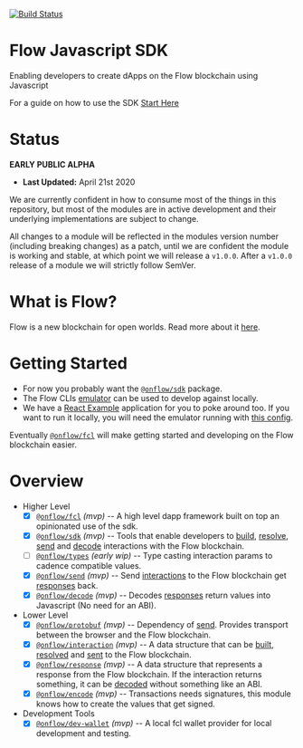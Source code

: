[![Build Status](https://travis-ci.com/onflow/flow-js-sdk.svg?branch=master)](https://travis-ci.com/onflow/flow-js-sdk)

# Flow Javascript SDK


Enabling developers to create dApps on the Flow blockchain using Javascript

For a guide on how to use the SDK [Start Here](https://github.com/onflow/flow-js-sdk/blob/master/docs/examples/introducing-fcl/Quickstart.md)

# Status

**EARLY PUBLIC ALPHA**

- **Last Updated:** April 21st 2020

We are currently confident in how to consume most of the things in this repository, but most of the modules are in active development and their underlying implementations are subject to change.

All changes to a module will be reflected in the modules version number (including breaking changes) as a patch, until we are confident the module is working and stable, at which point we will release a `v1.0.0`. After a `v1.0.0` release of a module we will strictly follow SemVer.

# What is Flow?

Flow is a new blockchain for open worlds. Read more about it [here](https://onflow.org).

# Getting Started

- For now you probably want the [`@onflow/sdk`](./packages/sdk) package.
- The Flow CLIs [emulator](https://github.com/onflow/flow/blob/master/docs/emulator.md) can be used to develop against locally.
- We have a [React Example](./examples/react-simple) application for you to poke around too. If you want to run it locally, you will need the emulator running with [this config](./flow.json).

Eventually [`@onflow/fcl`](./packages/fcl) will make getting started and developing on the Flow blockchain easier.

# Overview

- Higher Level
  - [x] [`@onflow/fcl`](./packages/fcl) _(mvp)_ -- A high level dapp framework built on top an opinionated use of the sdk.
  - [x] [`@onflow/sdk`](./packages/sdk) _(mvp)_ -- Tools that enable developers to [build](./packages/sdk/src/build), [resolve](./packages/sdk/src/resolve), [send](./packages/send) and [decode](./packages/decode) interactions with the Flow blockchain.
  - [ ] [`@onflow/types`](./packages/types) _(early wip)_ -- Type casting interaction params to cadence compatible values.
  - [x] [`@onflow/send`](./packages/send) _(mvp)_ -- Send [interactions](./packages/interaction) to the Flow blockchain get [responses](./packages/response) back.
  - [x] [`@onflow/decode`](./packages/decode) _(mvp)_ -- Decodes [responses](./packages/response) return values into Javascript (No need for an ABI).

- Lower Level
  - [x] [`@onflow/protobuf`](./packages/protobuf) _(mvp)_ -- Dependency of [send](./packages/protobuf). Provides transport between the browser and the Flow blockchain.
  - [x] [`@onflow/interaction`](./packages/interaction) _(mvp)_ -- A data structure that can be [built](./packages/sdk/src/build), [resolved](./packages/sdk/src/resolve) and [sent](./packages/send) to the Flow blockchain.
  - [x] [`@onflow/response`](./packages/response) _(mvp)_ -- A data structure that represents a response from the Flow blockchain. If the interaction returns something, it can be [decoded](./package/decode) without something like an ABI.
  - [x] [`@onflow/encode`](./packages/encode) _(mvp)_ -- Transactions needs signatures, this module knows how to create the values that get signed.

- Development Tools
  - [x] [`@onflow/dev-wallet`](./packages/dev-wallet) _(mvp)_ -- A local fcl wallet provider for local development and testing.
